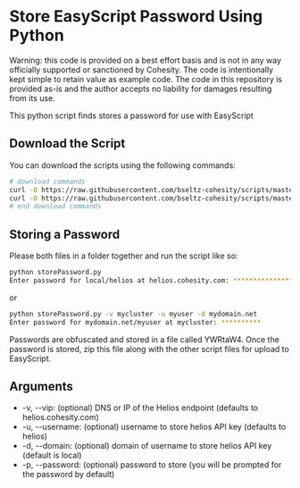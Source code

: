 # Store EasyScript Password Using Python

Warning: this code is provided on a best effort basis and is not in any way officially supported or sanctioned by Cohesity. The code is intentionally kept simple to retain value as example code. The code in this repository is provided as-is and the author accepts no liability for damages resulting from its use.

This python script finds stores a password for use with EasyScript

## Download the Script

You can download the scripts using the following commands:

```bash
# download commands
curl -O https://raw.githubusercontent.com/bseltz-cohesity/scripts/master/easyScript/storePassword/python/storePassword.py
curl -O https://raw.githubusercontent.com/bseltz-cohesity/scripts/master/python/pyhesity.py
# end download commands
```

## Storing a Password

Please both files in a folder together and run the script like so:

```bash
python storePassword.py
Enter password for local/helios at helios.cohesity.com: ************************************
```

or

```bash
python storePassword.py -v mycluster -u myuser -d mydomain.net
Enter password for mydomain.net/myuser at mycluster: **********
```

Passwords are obfuscated and stored in a file called YWRtaW4. Once the password is stored, zip this file along with the other script files for upload to EasyScript.

## Arguments

* -v, --vip: (optional) DNS or IP of the Helios endpoint (defaults to helios.cohesity.com)
* -u, --username: (optional) username to store helios API key (defaults to helios)
* -d, --domain: (optional) domain of username to store helios API key (default is local)
* -p, --password: (optional) password to store (you will be prompted for the password by default)
